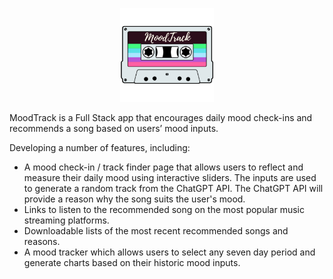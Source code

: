 <p align="center">
<img src="./src/assets/images/MoodTrack_logo.png" width="150"/>
</p>

MoodTrack is a Full Stack app that encourages daily mood check-ins and recommends a song based on users’ mood inputs.

Developing a number of features, including:
- A mood check-in / track finder page that allows users to reflect and measure their daily mood using interactive sliders. The inputs are used to generate a random track from the ChatGPT API. The ChatGPT API will provide a reason why the song suits the user's mood.
- Links to listen to the recommended song on the most popular music streaming platforms.
- Downloadable lists of the most recent recommended songs and reasons.
- A mood tracker which allows users to select any seven day period and generate charts based on their historic mood inputs.
